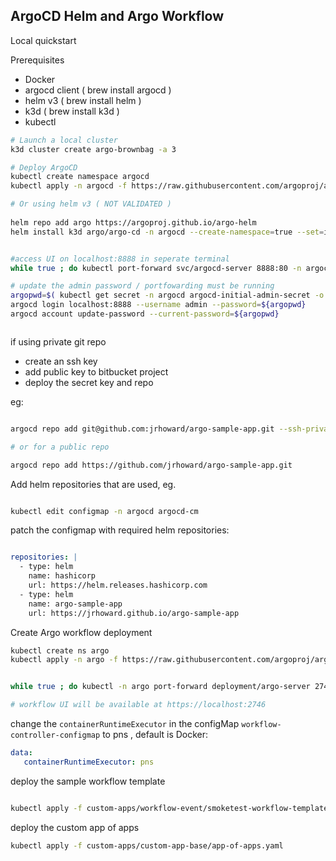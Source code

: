 ## ArgoCD Helm and Argo Workflow

Local quickstart

Prerequisites

- Docker
- argocd client ( brew install argocd )
- helm v3 ( brew install helm )
- k3d ( brew install k3d )
- kubectl


```sh
# Launch a local cluster
k3d cluster create argo-brownbag -a 3

# Deploy ArgoCD
kubectl create namespace argocd
kubectl apply -n argocd -f https://raw.githubusercontent.com/argoproj/argo-cd/stable/manifests/install.yaml

# Or using helm v3 ( NOT VALIDATED )
 
helm repo add argo https://argoproj.github.io/argo-helm
helm install k3d argo/argo-cd -n argocd --create-namespace=true --set=installCRDs=false


#access UI on localhost:8888 in seperate terminal
while true ; do kubectl port-forward svc/argocd-server 8888:80 -n argocd; sleep 1 ; done

# update the admin password / portfowarding must be running
argopwd=$( kubectl get secret -n argocd argocd-initial-admin-secret -o jsonpath='{.data.password}' | base64 -d - )
argocd login localhost:8888 --username admin --password=${argopwd}
argocd account update-password --current-password=${argopwd}



```
if using private git repo

- create an ssh key
- add public key to bitbucket project
- deploy the secret key and repo


eg:

```sh

argocd repo add git@github.com:jrhoward/argo-sample-app.git --ssh-private-key-path ~/.ssh/id_rsa_argo

# or for a public repo

argocd repo add https://github.com/jrhoward/argo-sample-app.git

```

Add helm repositories that are used, eg.

```sh

kubectl edit configmap -n argocd argocd-cm

```

patch the configmap with required helm repositories:

```yaml

repositories: |
  - type: helm
    name: hashicorp
    url: https://helm.releases.hashicorp.com
  - type: helm
    name: argo-sample-app
    url: https://jrhoward.github.io/argo-sample-app
```

Create Argo workflow deployment

```sh
kubectl create ns argo
kubectl apply -n argo -f https://raw.githubusercontent.com/argoproj/argo-workflows/stable/manifests/quick-start-postgres.yaml


while true ; do kubectl -n argo port-forward deployment/argo-server 2746:2746; sleep 1 ; done

# workflow UI will be available at https://localhost:2746

```

change the `containerRuntimeExecutor` in the configMap `workflow-controller-configmap` to pns , default is Docker:

```yaml
data:
   containerRuntimeExecutor: pns
```

deploy the sample workflow template

```sh

kubectl apply -f custom-apps/workflow-event/smoketest-workflow-template.yaml

```

deploy the custom app of apps

```sh
kubectl apply -f custom-apps/custom-app-base/app-of-apps.yaml
````
